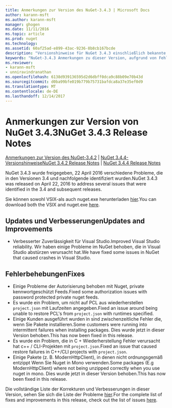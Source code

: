 ```yaml
---
title: Anmerkungen zur Version des NuGet-3.4.3 | Microsoft Docs
author: karann-msft
ms.author: karann-msft
manager: ghogen
ms.date: 11/11/2016
ms.topic: article
ms.prod: nuget
ms.technology: 
ms.assetid: 60af25ad-e899-43ac-9236-8b8cb167bcde
description: "Versionshinweise für NuGet 3.4.3 einschließlich bekannte Probleme, Fehlerbehebungen, Funktionen und Archivierung von dcrs Design."
keywords: "NuGet-3.4.3 Anmerkungen zu dieser Version, aufgrund von Fehlerbehebungen, bekannte Probleme, zusätzliche Funktionen, Archivierung von dcrs Design"
ms.reviewer:
- karann-msft
- unniravindranathan
ms.openlocfilehash: 6138d939136595d2d6dbff0dca9c88b09e70b43d
ms.sourcegitcommit: d0ba99bfe019b779b75731bafdca8a37e35ef0d9
ms.translationtype: MT
ms.contentlocale: de-DE
ms.lasthandoff: 12/14/2017
---
```

# <a name="nuget-343-release-notes"></a><span data-ttu-id="acb0f-104">Anmerkungen zur Version von NuGet 3.4.3</span><span class="sxs-lookup"><span data-stu-id="acb0f-104">NuGet 3.4.3 Release Notes</span></span>

<span data-ttu-id="acb0f-105">[Anmerkungen zur Version des NuGet-3.4.2](../release-notes/nuget-3.4.2.md) | [NuGet 3.4.4-Versionshinweise](../release-notes/nuget-3.4.4.md)</span><span class="sxs-lookup"><span data-stu-id="acb0f-105">[NuGet 3.4.2 Release Notes](../release-notes/nuget-3.4.2.md) | [NuGet 3.4.4 Release Notes](../release-notes/nuget-3.4.4.md)</span></span>

<span data-ttu-id="acb0f-106">NuGet 3.4.3 wurde freigegeben, 22 April 2016 verschiedene Probleme, die in den Versionen 3.4 und nachfolgende identifiziert wurden.</span><span class="sxs-lookup"><span data-stu-id="acb0f-106">NuGet 3.4.3 was released on April 22, 2016 to address several issues that were identified in the 3.4 and subsequent releases.</span></span>

<span data-ttu-id="acb0f-107">Sie können sowohl VSIX-als auch nuget.exe herunterladen [hier](https://dist.nuget.org/index.html).</span><span class="sxs-lookup"><span data-stu-id="acb0f-107">You can download both the VSIX and nuget.exe [here](https://dist.nuget.org/index.html).</span></span>

## <a name="updates-and-improvements"></a><span data-ttu-id="acb0f-108">Updates und Verbesserungen</span><span class="sxs-lookup"><span data-stu-id="acb0f-108">Updates and Improvements</span></span>

* <span data-ttu-id="acb0f-109">Verbesserter Zuverlässigkeit für Visual Studio.</span><span class="sxs-lookup"><span data-stu-id="acb0f-109">Improved Visual Studio reliability.</span></span> <span data-ttu-id="acb0f-110">Wir haben einige Probleme im NuGet behoben, die in Visual Studio abstürzen verursacht hat.</span><span class="sxs-lookup"><span data-stu-id="acb0f-110">We have fixed some issues in NuGet that caused crashes in Visual Studio.</span></span>

## <a name="fixes"></a><span data-ttu-id="acb0f-111">Fehlerbehebungen</span><span class="sxs-lookup"><span data-stu-id="acb0f-111">Fixes</span></span>

* <span data-ttu-id="acb0f-112">Einige Probleme der Autorisierung behoben mit Nuget, private kennwortgeschützt Feeds.</span><span class="sxs-lookup"><span data-stu-id="acb0f-112">Fixed some authorization issues with password protected private nuget feeds.</span></span>
* <span data-ttu-id="acb0f-113">Es wurde ein Problem, um nicht auf PCL aus wiederherstellen `project.json` mit Laufzeiten angegeben.</span><span class="sxs-lookup"><span data-stu-id="acb0f-113">Fixed an issue around being unable to restore PCL's from `project.json` with runtimes specified.</span></span>
* <span data-ttu-id="acb0f-114">Einige Kunden ausgeführt wurden in sind zwischenzeitliche Fehler die, wenn Sie Pakete installieren.</span><span class="sxs-lookup"><span data-stu-id="acb0f-114">Some customers were running into intermittent failures when installing packages.</span></span> <span data-ttu-id="acb0f-115">Dies wurde jetzt in dieser Version behoben.</span><span class="sxs-lookup"><span data-stu-id="acb0f-115">This has now been fixed in this release.</span></span>
* <span data-ttu-id="acb0f-116">Es wurde ein Problem, die in C + Wiederherstellung Fehler verursacht hat c++ / CLI-Projekten mit `project.json`.</span><span class="sxs-lookup"><span data-stu-id="acb0f-116">Fixed an issue that caused restore failures in C++/CLI projects with `project.json`.</span></span>
* <span data-ttu-id="acb0f-117">Einige Pakete (z. B. ModernHttpClient), in denen nicht ordnungsgemäß entzippt Wenn Sie Nuget in Mono verwenden.</span><span class="sxs-lookup"><span data-stu-id="acb0f-117">Some packages (E.g ModernHttpClient) where not being unzipped correctly when you use nuget in mono.</span></span> <span data-ttu-id="acb0f-118">Dies wurde jetzt in dieser Version behoben.</span><span class="sxs-lookup"><span data-stu-id="acb0f-118">This has now been fixed in this release.</span></span>

<span data-ttu-id="acb0f-119">Die vollständige Liste der Korrekturen und Verbesserungen in dieser Version, sehen Sie sich die Liste der Probleme [hier](https://github.com/NuGet/Home/issues?q=is%3Aissue+milestone%3A3.4.3+is%3Aclosed).</span><span class="sxs-lookup"><span data-stu-id="acb0f-119">For the complete list of fixes and improvements in this release, check out the list of issues [here](https://github.com/NuGet/Home/issues?q=is%3Aissue+milestone%3A3.4.3+is%3Aclosed).</span></span>